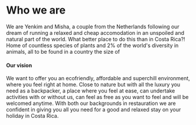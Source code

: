# Who we are
We are Yenkim and Misha, a couple from the Netherlands following our dream of running a relaxed and cheap accomodation in an unspoiled and natural part of the world. What better place to do this than in Costa Rica?! Home of countless species of plants and 2% of the world's diversity in animals, all to be found in a country the size of 
#### Our vision

We want to offer you an ecofriendly, affordable and superchill environment, where you feel right at home. Close to nature but with all the luxury you need as a backpacker, a place where you feel at ease, can undertake activities with or without us, can feel as free as you want to feel and will be welcomed anytime. With both our backgrounds in restauration we are confident in giving you all you need for a good and relaxed stay on your holiday in Costa Rica.
